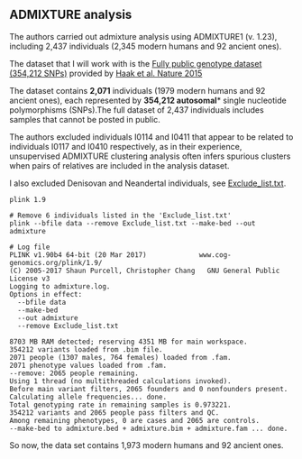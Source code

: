 ## ADMIXTURE analysis

The authors carried out admixture analysis using ADMIXTURE1 (v. 1.23), including 2,437 individuals (2,345 modern humans and 92 ancient ones).

The dataset that I will work with is the [Fully public genotype dataset (354,212 SNPs)](https://reich.hms.harvard.edu/datasets) provided by [Haak et al. Nature 2015](https://www.nature.com/articles/nature14317)

The dataset contains **2,071** individuals (1979 modern humans and 92 ancient ones), each represented by **354,212 autosomal*** single nucleotide polymorphisms (SNPs).The full dataset of 2,437 individuals includes samples that cannot be posted in public.

The authors excluded individuals I0114 and I0411 that appear to be related to individuals I0117 and I0410 respectively, as in their experience, unsupervised ADMIXTURE clustering analysis often infers spurious clusters when pairs of relatives are included in the analysis dataset. 

I also excluded Denisovan and Neandertal individuals, see [Exclude_list.txt](Exclude_list.txt).

```
plink 1.9
```

```
# Remove 6 individuals listed in the 'Exclude_list.txt'
plink --bfile data --remove Exclude_list.txt --make-bed --out admixture

# Log file
PLINK v1.90b4 64-bit (20 Mar 2017)             www.cog-genomics.org/plink/1.9/
(C) 2005-2017 Shaun Purcell, Christopher Chang   GNU General Public License v3
Logging to admixture.log.
Options in effect:
  --bfile data
  --make-bed
  --out admixture
  --remove Exclude_list.txt

8703 MB RAM detected; reserving 4351 MB for main workspace.
354212 variants loaded from .bim file.
2071 people (1307 males, 764 females) loaded from .fam.
2071 phenotype values loaded from .fam.
--remove: 2065 people remaining.
Using 1 thread (no multithreaded calculations invoked).
Before main variant filters, 2065 founders and 0 nonfounders present.
Calculating allele frequencies... done.
Total genotyping rate in remaining samples is 0.973221.
354212 variants and 2065 people pass filters and QC.
Among remaining phenotypes, 0 are cases and 2065 are controls.
--make-bed to admixture.bed + admixture.bim + admixture.fam ... done.
```

So now, the data set contains 1,973 modern humans and 92 ancient ones.













